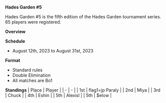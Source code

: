 ******Hades Garden #5******

Hades Garden #5 is the fifth edition of the Hades Garden tournament series.
65 players were registered.

****Overview****

**Schedule**
- August 12th, 2023 to August 31st, 2023

**Format**
- Standard rules
- Double Elimination
- All matches are Bo1

****Standings****
| Place | Player |
| - | - |
| 1st | flag1=jp Paraly |
| 2nd | Miya |
| 3rd | Chuck |
| 4th | Eshin | 
| 5th | Alexisl |
| 5th | $elow | 

